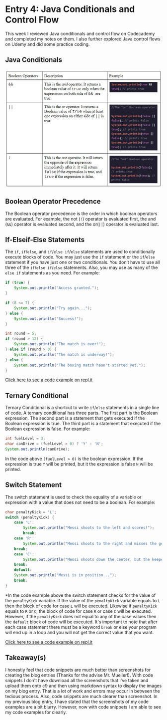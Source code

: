 # Entry 4: Java Conditionals and Control Flow
This week I reviewed Java conditionals and control flow on Codecademy and completed my notes on them. I also further explored Java control flows on Udemy and did some practice coding.

## Java Conditionals
<img src="../images/boolean-operator-table.JPG"/>

## Boolean Operator Precedence
The Boolean operator precedence is the order in which boolean operators are evaluated. For example, the not (`!`) operator is evaluated first, the and (`&&`) operator is evaluated second, and the or(`||`) operator is evaluated last.

## If-Elseif-Else Statements
The `if`, `if`/`else`, and `if`/`else if`/`else` statements are used to conditionally execute blocks of code. You may just use the `if` statement or the `if`/`else` statement if you have just one or two conditionals. You don’t have to use all three of the `if`/`else if`/`else` statements. Also, you may use as many of the `else if` statements as you need. For example:

```java
if (true) {
    System.out.println("Access granted.");
}
```

```java
if (8 <= 7) {
    System.out.println("Try again...");
} else {
    System.out.println("Success!");
}
```

```java
int round = 5;
if (round > 12) {
    System.out.println("The match is over!");
} else if (round > 0) {
    System.out.println("The match is underway!");
} else {
    System.out.println("The boxing match hasn't started yet.");
}
```

[Click here to see a code example on repl.it](https://repl.it/@JohnsonWu/ifelse-ifelse-statement-code-along-practice)

## Ternary Conditional
Ternary Conditional is a shortcut to write `if`/`else` statements in a single line of code. A ternary conditional has three parts. The first part is the Boolean expression. The second part is a statement that gets executed if the Boolean expression is true. The third part is a statement that executed if the Boolean expression is false. For example:

```java
int fuelLevel = 3;
char canDrive = (fuelLevel > 0) ? 'Y' : 'N';
System.out.println(canDrive);
```

In the code above `(fuelLevel > 0)` is the boolean expression. If the expression is true `Y` will be printed, but it the expression is false `N` will be printed.

## Switch Statement
The switch statement is used to check the equality of a variable or expression with a value that does not need to be a boolean. For example:

```java
char penaltyKick = 'L';
switch (penaltyKick) {
    case 'L': 
        System.out.println("Messi shoots to the left and scores!");
        break; 
    case 'R': 
     	System.out.println("Messi shoots to the right and misses the goal!");
	break;
    case 'C':
    	System.out.println("Messi shoots down the center, but the keeper blocks it!");
	break;
    default:
	System.out.println("Messi is in position...");
	break;
}
```

*In the code example above the switch statement checks for the value of the `penaltyKick` variable. If the value of the `penaltyKick` variable equals to `L` then the block of code for case `L` will be executed. Likewise if `penaltyKick` equals to `R` or `C`, the block of code for case `R` or case `C` will be executed. However, if the `penaltyKick` does not equal to any of the case values then the `default` block of code will be executed. It's important to note that after each case statement there must be a keyword `break` or else your program will end up in a loop and you will not get the correct value that you want.

[Click here to see a code example on repl.it](https://repl.it/@JohnsonWu/switch-statement-code-along-practice)

## Takeaway(s)
I honestly feel that code snippets are much better than screenshots for creating the blog entries (Thanks for the advise Mr. Mueller!). With code snippets I don't have download all the screenshots that I've taken and upload them onto c9 and then using markdown syntax to display the images on my blog entry. That is a lot of work and errors may occur in between the tedious process. Also, code snippets are much clearer than screenshot. In my previous blog entry, I have stated that the screenshots of my code examples are a bit blurry. However, now with code snippets I am able to see my code examples for clearly.
